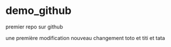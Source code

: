 # demo_github
premier repo sur github

une première modification
nouveau changement
toto et titi et tata
